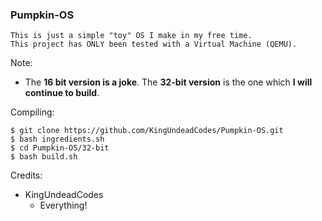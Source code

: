 ### Pumpkin-OS ###

```
This is just a simple "toy" OS I make in my free time.
This project has ONLY been tested with a Virtual Machine (QEMU).
```

Note:
- The **16 bit version is a joke**. The **32-bit version** is the one which **I will continue to build**.

Compiling: 
```console
$ git clone https://github.com/KingUndeadCodes/Pumpkin-OS.git
$ bash ingredients.sh
$ cd Pumpkin-OS/32-bit
$ bash build.sh
```
  
Credits:
- KingUndeadCodes  
  - Everything!
